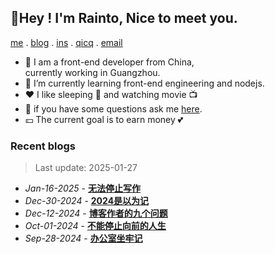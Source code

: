 ## 🌷Hey ! I'm Rainto, Nice to meet you.

<p align="left">

  [me](https://rainto.top/about) .
  [blog](https://rainto.top/posts) . 
 [ins](https://www.instagram.com/lorret9/) .
  [qicq](https://wpa.qq.com/msgrd?v=3&uin=693739563&site=qq&menu=yes) .
  [email](mailto:rainto0322@foxmail.com?subject=Hello)
</p>

- 🔭 I am a front-end developer from China,  
   currently working in Guangzhou.
- 🌱 I’m currently learning front-end engineering and nodejs.
- ❤️ I like sleeping 🛌 and watching movie 📺 
- 💬 if you have some questions ask me [here](https://rainto.top/).
- 💴 The current goal is to earn money 💕

### Recent blogs
<!-- ARTICLE_LIST -->
> Last update: 2025-01-27
- *Jan-16-2025* - **[无法停止写作](https://rainto.top/posts/essay/20250117%E6%97%A0%E6%B3%95%E5%81%9C%E6%AD%A2%E5%86%99%E4%BD%9C/)**
- *Dec-30-2024* - **[2024是以为记](https://rainto.top/posts/member/20241230%E5%B9%B4%E7%BB%88%E6%80%BB%E7%BB%93/)**
- *Dec-12-2024* - **[博客作者的九个问题](https://rainto.top/posts/member/20241212%E5%8D%9A%E5%AE%A2%E7%9A%84%E4%B9%9D%E4%B8%AA%E9%97%AE%E9%A2%98/)**
- *Oct-01-2024* - **[不能停止向前的人生](https://rainto.top/posts/essay/20241001%E4%B8%8D%E8%83%BD%E5%81%9C%E6%AD%A2%E5%90%91%E5%89%8D%E7%9A%84%E4%BA%BA%E7%94%9F/)**
- *Sep-28-2024* - **[办公室坐牢记](https://rainto.top/posts/member/20240928%E5%8A%9E%E5%85%AC%E5%AE%A4%E5%9D%90%E7%89%A2%E8%AE%B0/)**
